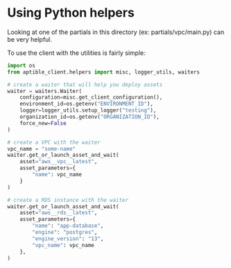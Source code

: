 # Using Python helpers

Looking at one of the partials in this directory (ex: partials/vpc/main.py) can be very helpful.

To use the client with the utilities is fairly simple:

```python
import os
from aptible_client.helpers import misc, logger_utils, waiters

# create a waiter that will help you deploy assets
waiter = waiters.Waiter(
    configuration=misc.get_client_configuration(),
    environment_id=os.getenv("ENVIRONMENT_ID"),
    logger=logger_utils.setup_logger("testing"),
    organization_id=os.getenv("ORGANIZATION_ID"),
    force_new=False
)

# create a VPC with the waiter
vpc_name = "some-name"
waiter.get_or_launch_asset_and_wait(
    asset="aws__vpc__latest",
    asset_parameters={
        "name": vpc_name
    }
)

# create a RDS instance with the waiter 
waiter.get_or_launch_asset_and_wait(
    asset="aws__rds__latest",
    asset_parameters={
        "name": "app-database",
        "engine": "postgres",
        "engine_version": "13",
        "vpc_name": vpc_name
    },
)
```
